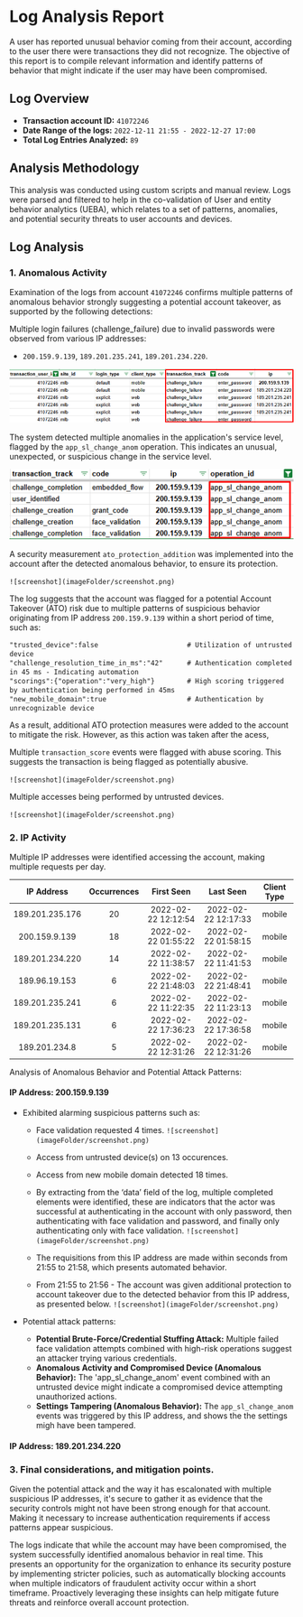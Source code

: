 # Log Analysis Report 
A user has reported unusual behavior coming from their account, according to the user there were transactions they did not recognize. 
The objective of this report is to compile relevant information and identify patterns of behavior that might indicate if the user may have been compromised. 

## Log Overview
  - **Transaction account ID:** `41072246`
  - **Date Range of the logs:** `2022-12-11 21:55 - 2022-12-27 17:00`
  - **Total Log Entries Analyzed:** `89`

## Analysis Methodology

This analysis was conducted using custom scripts and manual review. Logs were parsed and filtered to help in the co-validation of User and entity behavior analytics (UEBA), 
which relates to a set of patterns, anomalies, and potential security threats to user accounts and devices.

## Log Analysis

### 1. Anomalous Activity
Examination of the logs from account `41072246` confirms multiple patterns of anomalous behavior strongly suggesting a potential account takeover, as supported by the following detections:

Multiple login failures (challenge_failure) due to invalid passwords were observed from various IP addresses:
- `200.159.9.139`, `189.201.235.241`, `189.201.234.220`.

![screenshot](imgs/01_challenge_failure.png)


The system detected multiple anomalies in the application's service level, flagged by the `app_sl_change_anom` operation. This indicates an unusual, unexpected, or 
suspicious change in the service level.

![screenshot](imgs/02_app_sl_change_anom.png)


A security measurement `ato_protection_addition` was implemented into the account after the detected anomalous behavior, to ensure its protection.

```![screenshot](imageFolder/screenshot.png)```

The log suggests that the account was flagged for a potential Account Takeover (ATO) risk due to multiple patterns of suspicious behavior originating 
from IP address `200.159.9.139` within a short period of time, such as:

```
"trusted_device":false                      # Utilization of untrusted device     
"challenge_resolution_time_in_ms":"42"      # Authentication completed in 45 ms - Indicating automation
"scorings":{"operation":"very_high"}        # High scoring triggered by authentication being performed in 45ms
"new_mobile_domain":true                    # Authentication by unrecognizable device
```

As a result, additional ATO protection measures were added to the account to mitigate the risk. However, as this action was taken after the acess, 



Multiple `transaction_score` events were flagged with abuse scoring. This suggests the transaction is being flagged as potentially abusive. 

```![screenshot](imageFolder/screenshot.png)```

Multiple accesses being performed by untrusted devices. 

```![screenshot](imageFolder/screenshot.png)```


### 2. IP Activity

Multiple IP addresses were identified accessing the account, making multiple requests per day. 
  
| IP Address 	      | Occurrences 	| First Seen 	          | Last Seen 	          | Client Type   |
|:---------------:	|:-----------:	|:-------------------:	|:-------------------:	|:-----------:	|
| 189.201.235.176 	| 20 	          | 2022-02-22 12:12:54 	| 2022-02-22 12:17:33 	| mobile     	  |
| 200.159.9.139 	  | 18 	          | 2022-02-22 01:55:22 	| 2022-02-22 01:58:15 	| mobile 	      |
| 189.201.234.220 	| 14 	          | 2022-02-22 11:38:57 	| 2022-02-22 11:41:53 	| mobile 	      |
| 189.96.19.153 	  | 6 	          | 2022-02-22 21:48:03 	| 2022-02-22 21:48:41 	| mobile 	      |
| 189.201.235.241 	| 6 	          | 2022-02-22 11:22:35 	| 2022-02-22 11:23:13 	| mobile 	      |
| 189.201.235.131 	| 6 	          | 2022-02-22 17:36:23 	| 2022-02-22 17:36:58 	| mobile 	      |
| 189.201.234.8 	  | 5 	          | 2022-02-22 12:31:26 	| 2022-02-22 12:31:26 	| mobile 	      |

Analysis of Anomalous Behavior and Potential Attack Patterns:

#### IP Address: 200.159.9.139
  -  Exhibited alarming suspicious patterns such as:
     - Face validation requested 4 times.
```![screenshot](imageFolder/screenshot.png)```


     - Access from untrusted device(s) on 13 occurences.
     - Access from new mobile domain detected 18 times.
     - By extracting from the ‘data’ field of the log, multiple completed elements were identified, these are indicators that the actor was successful at authenticating in the account with only password, then authenticating with face validation and password, and finally only authenticating only with face validation.
```![screenshot](imageFolder/screenshot.png)```

     - The requisitions from this IP address are made within seconds from 21:55 to 21:58, which presents automated behavior.
     - From 21:55 to 21:56 - The account was given additional protection to account takeover due to the detected behavior from this IP address, as presented below. 
```![screenshot](imageFolder/screenshot.png)```


  - Potential attack patterns:
    - **Potential Brute-Force/Credential Stuffing Attack:** Multiple failed face validation attempts combined with high-risk operations suggest an attacker trying various credentials.
    - **Anomalous Activity and Compromised Device (Anomalous Behavior):** The 'app_sl_change_anom' event combined with an untrusted device might indicate a compromised device attempting unauthorized actions.
    - **Settings Tampering (Anomalous Behavior):** The `app_sl_change_anom` events was triggered by this IP address, and shows the the settings migh have been tampered.

#### IP Address: 189.201.234.220



### 3. Final considerations, and mitigation points. 
Given the potential attack and the way it has escalonated with multiple suspicious IP addresses, it's secure to gather it as evidence that the security controls might not have
been strong enough for that account. Making it necessary to increase authentication requirements if access patterns appear suspicious.

The logs indicate that while the account may have been compromised, the system successfully identified anomalous behavior in real time. This presents an opportunity for the 
organization to enhance its security posture by implementing stricter policies, such as automatically blocking accounts when multiple indicators of fraudulent activity occur 
within a short timeframe. Proactively leveraging these insights can help mitigate future threats and reinforce overall account protection.

